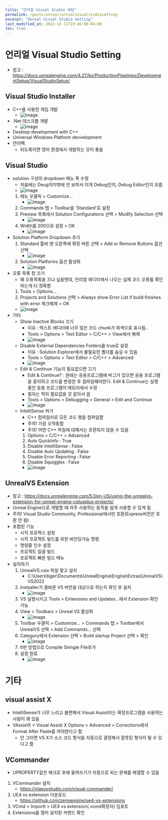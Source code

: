 ```yaml
---
title: "언리얼 Visual Studio 세팅"
permalink: /posts/unreal/unrealvisualstudiosetting
excerpt: "Unreal Visual Studio Setting"
last_modified_at: 2022-12-11T19:46:00-04:00
toc: true
---
```


# 언리얼 Visual Studio Setting
- 참고 : https://docs.unrealengine.com/4.27/ko/ProductionPipelines/DevelopmentSetup/VisualStudioSetup/
## Visual Studio Installer
- C++를 사용한 게임 개발
    - ![image](https://user-images.githubusercontent.com/11372675/206899433-e787efce-51d9-4535-9843-e75f0ffbd1ef.png)
- .Net 데스크톱 개발
    - ![image](https://user-images.githubusercontent.com/11372675/206901299-0e5a5bff-7b7b-4b87-a845-89bbc7c9ef17.png)
- Desktop development with C++
- Universal Windows Platform devvelopment
- 언어팩
    - 되도록이면 영어 환경에서 개발하는 것이 좋음
## Visual Studio
- solution 구성의 dropdown 메뉴 폭 수정
    - 처음에는 Deug까지밖에 안 보여서 이게 Debug인지, Debug Editor인지 모름
    - ![image](https://user-images.githubusercontent.com/11372675/206900512-a5a0f8e8-a31d-4138-bf0b-f90da32f4df9.png)
    1. 메뉴 우클릭 > Customize...
        - ![image](https://user-images.githubusercontent.com/11372675/206900544-67cbc119-c725-4b56-b2a9-6d7e99537ccf.png)
    2. Commands 탭 > Toolbar을 'Standard'로 설정 
    3. Preview 목록에서 Solution Configurations 선택 > Modify Selection 선택
        - ![image](https://user-images.githubusercontent.com/11372675/206900564-df1d1592-717d-421e-a088-35757827bf8d.png)
    4. Width를 200으로 설정 > OK
        - ![image](https://user-images.githubusercontent.com/11372675/206900576-6e5b8732-33de-490a-b0c6-bae50590ec9a.png)
- Solution Platform Dropdown 추가
    1. Standard 툴바 맨 오른쪽에 확장 버튼 선택 > Add or Remove Buttons 옵션 선택
        - ![image](https://user-images.githubusercontent.com/11372675/206900592-b1caccc0-9d4a-491e-b2cd-6146f2a78999.png)
    2. Solution Platforms 옵션 활성화
        - ![image](https://user-images.githubusercontent.com/11372675/206900618-e9aa9bd1-1a0c-4280-9135-da550cc4ef44.png)
- 오류 목록 창 끄기
    - 왜 오류목록을 끄냐 싶을텐데, 언리얼 에디터에서 나오는 실제 코드 오류를 확인하는게 더 정확함
    1. Tools > Options...
    2. Projects and Solutions 선택 > Always show Error List if build finishes with error 체크해제 > OK
    - ![image](https://user-images.githubusercontent.com/11372675/206900641-8a3c264a-3ce4-40d0-8c16-9b342c5e300d.png)
- 기타
    - Show Inactive Blocks 끄기
        - 이유 : 텍스트 에디터에 너무 많은 코드 chunk가 회색으로 표시됨..
        - Tools > Options > Text Editor > C/C++ > View에서 해제
        - ![image](https://user-images.githubusercontent.com/11372675/206900669-2fb1eea7-d387-47ac-a7c3-aa7ed85dd9b3.png)
    - Disable External Dependencies Folders를 true로 설정
        - 이유 : Solution Explorer에서 불필요한 폴더를 숨길 수 있음
        - Tools > Options > Text Editor > C/C++ > Advanced
        - ![image](https://user-images.githubusercontent.com/11372675/206900696-1e692ac0-f20a-41b6-9cd3-0dde27fb3d02.png)
    - Edit & Continue 기능이 필요없으면 끄기
        - Edit & Continue? : 원래는 응용프로그램에 버그가 있으면 응용 프로그램을 중지하고 코드를 변경한 후 컴파일해야한다. Edit & Continue는 실행 중인 응용 프로그램이 메모리에서 수정
        - 필자는 딱히 필요없을 것 같아서 끔
        - Tools > Options > Debugging > General > Edit and Continue
        - ![image](https://user-images.githubusercontent.com/11372675/206900742-1c57b184-ddfd-403b-98fe-8feb82bd127e.png)
    - IntelliSense 켜기
        - C++ 컴파일러로 모든 코드 행을 컴파일함
        - 주의! 가끔 오작동함
        - 주의! 어떤 C++ 파일에 대해서는 호환되지 않을 수 있음
        1. Options > C/C++ > Advanced
        2. Auto QuickInfo : True
        3. Disable IntelliSense : False
        4. Disable Auto Updating : False
        5. Disable Error Reporting : False
        6. Disable Squiggles : False
        - ![image](https://user-images.githubusercontent.com/11372675/206900781-ee40f60c-84af-49b8-9b2c-393e0ad2fc0b.png)

## UnrealVS Extension
- 참고 : https://docs.unrealengine.com/5.1/en-US/using-the-unrealvs-extension-for-unreal-engine-cplusplus-projects/
- Unreal Engine으로 개발할 때 자주 사용하는 동작을 쉽게 사용할 수 있게 됨
- 주의! Visual Studio Community, Professional에서만 호환(Express버전은 호환 안 됨)
- 포함된 기능
    - 시작 프로젝스 설정
    - 시작 프로젝트 빌드를 위한 바인딩가능 명령
    - 명령줄 인수 설정
    - 프로젝트 일괄 빌드
    - 프로젝트 빠른 빌드 메뉴
- 설치하기
    1. UnrealVS.vsix 파일 찾고 설치
        - C:\Users\tiger\Documents\UnrealEngine\Engine\Extras\UnrealVS\VS2022
    2. Instsaller가 올바른 VS 버전을 대상으로 하는지 확인 후 설치
        - ![image](https://user-images.githubusercontent.com/11372675/206908447-3907506d-a063-468a-9648-d87dd5e03547.png)
    3. VS 실행시키고 Tools > Extensions and Updates...에서 Extension 확인 가능
    4. View > Toolbars > Unreal VS 활성화
        - ![image](https://user-images.githubusercontent.com/11372675/206908557-fff62664-695c-4435-8f36-8392c275c84b.png)
    5. Toolbar 우클릭 > Customize... > Commands 탭 > Toolbar에서 UnrealVS 선택 > Add Commands... 선택
    6. Category에서 Extension 선택 > Build startup Project 선택 > 확인
        - ![image](https://user-images.githubusercontent.com/11372675/206908606-9ceb311c-4f36-47aa-948e-31c8e7324425.png)
    7. 6번 방법으로 Compile Sningle File추가
    8. 설정 완료
        - ![image](https://user-images.githubusercontent.com/11372675/206908639-e1d82915-a448-4d04-bb13-d38312413aff.png)



# 기타
## visual assist X
- IntelliSense가 너무 느리고 불편해서 Visual Assist라는 확장프로그램을 사용하는 사람이 꽤 있음
- VAssistX > Visual Assist X Options > Advanced > Corrections에서 Format After Paste를 꺼야한다고 함
    - 안 그러면 VS X가 소스 코드 형식을 자동으로 결정해서 잘못된 형식이 될 수 있다고 함

## VCommander
- UPROPERTY같은 매크로 후에 들여쓰기가 자동으로 되는 문제를 해결할 수 있음
1. VCommander 설치
    - https://vlasovstudio.com/visual-commander/
2. UE4 vs extension 다운로드
    - https://github.com/zenoengine/ue4-vs-extensions
3. VCmd > Importt > UE4 vs extension(.vcmd확장자) 임포트
4. Extensions를 열어 설치된 커맨드 확인
